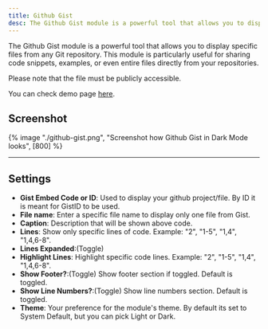 ```yaml
---
title: Github Gist
desc: The Github Gist module is a powerful tool that allows you to display specific files from any Git repository. This module is particularly useful for sharing code snippets, examples, or even entire files directly from your repositories.
---
```


The Github Gist module is a powerful tool that allows you to display specific files from any Git repository. This module is particularly useful for sharing code snippets, examples, or even entire files directly from your repositories.

Please note that the file must be publicly accessible.

You can check demo page [here](https://143910617.hs-sites-eu1.com/module-github).

## Screenshot

{% image "./github-gist.png", "Screenshot how Github Gist in Dark Mode looks", [800] %}

---

## Settings

- **Gist Embed Code or ID**: Used to display your github project/file. By ID it is meant for GistID to be used.
- **File name**: Enter a specific file name to display only one file from Gist.
- **Caption**: Description that will be shown above code.
- **Lines**: Show only specific lines of code. Example: "2", "1-5", "1,4", "1,4,6-8".
- **Lines Expanded**:(Toggle)
- **Highlight Lines**: Highlight specific code lines. Example: "2", "1-5", "1,4", "1,4,6-8".
- **Show Footer?**:(Toggle) Show footer section if toggled. Default is toggled.
- **Show Line Numbers?**:(Toggle) Show line numbers section. Default is toggled.
- **Theme**: Your preference for the module's theme. By default its set to System Default, but you can pick Light or Dark.
